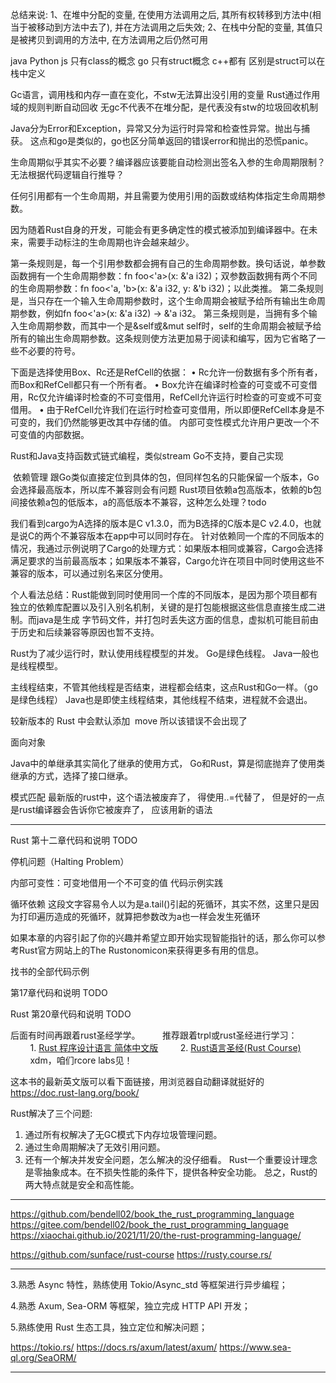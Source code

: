 总结来说:
1、在堆中分配的变量, 在使用方法调用之后, 其所有权转移到方法中(相当于被移动到方法中去了), 并在方法调用之后失效;
2、在栈中分配的变量, 其值只是被拷贝到调用的方法中, 在方法调用之后仍然可用

java Python js 只有class的概念 go 只有struct概念 c++都有 区别是struct可以在栈中定义

Gc语言，调用栈和内存一直在变化，不stw无法算出没引用的变量
Rust通过作用域的规则判断自动回收
无gc不代表不在堆分配，是代表没有stw的垃圾回收机制

Java分为Error和Exception，异常又分为运行时异常和检查性异常。抛出与捕获。
这点和go是类似的，go也区分简单返回的错误error和抛出的恐慌panic。

生命周期似乎其实不必要？编译器应该要能自动检测出签名入参的生命周期限制？
无法根据代码逻辑自行推导？

任何引用都有一个生命周期，并且需要为使用引用的函数或结构体指定生命周期参数。

因为随着Rust自身的开发，可能会有更多确定性的模式被添加到编译器中。在未来，需要手动标注的生命周期也许会越来越少。

第一条规则是，每一个引用参数都会拥有自己的生命周期参数。换句话说，单参数函数拥有一个生命周期参数：fn foo<'a>(x: &'a i32)；双参数函数拥有两个不同的生命周期参数：fn foo<'a, 'b>(x: &'a i32, y: &'b i32)；以此类推。
第二条规则是，当只存在一个输入生命周期参数时，这个生命周期会被赋予给所有输出生命周期参数，例如fn foo<'a>(x: &'a i32) -> &'a i32。
第三条规则是，当拥有多个输入生命周期参数，而其中一个是&self或&mut self时，self的生命周期会被赋予给所有的输出生命周期参数。这条规则使方法更加易于阅读和编写，因为它省略了一些不必要的符号。


下面是选择使用Box<T>、Rc<T>还是RefCell<T>的依据：
• Rc<T>允许一份数据有多个所有者，而Box<T>和RefCell<T>都只有一个所有者。
• Box<T>允许在编译时检查的可变或不可变借用，Rc<T>仅允许编译时检查的不可变借用，RefCell<T>允许运行时检查的可变或不可变借用。
• 由于RefCell<T>允许我们在运行时检查可变借用，所以即便RefCell<T>本身是不可变的，我们仍然能够更改其中存储的值。
内部可变性模式允许用户更改一个不可变值的内部数据。


Rust和Java支持函数式链式编程，类似stream
Go不支持，要自己实现

 依赖管理
跟Go类似直接定位到具体的包，但同样包名的只能保留一个版本，Go会选择最高版本，所以库不兼容则会有问题
Rust项目依赖a包高版本，依赖的b包间接依赖a包的低版本，a的高低版本不兼容，这种怎么处理？todo

我们看到cargo为A选择的版本是C v1.3.0，而为B选择的C版本是C v2.4.0，也就是说C的两个不兼容版本在app中可以同时存在。
针对依赖同一个库的不同版本的情况，我通过示例说明了Cargo的处理方式：如果版本相同或兼容，Cargo会选择满足要求的当前最高版本；如果版本不兼容，Cargo允许在项目中同时使用这些不兼容的版本，可以通过别名来区分使用。

个人看法总结：Rust能做到同时使用同一个库的不同版本，是因为那个项目都有独立的依赖库配置以及引入别名机制，关键的是打包能根据这些信息直接生成二进制。而java是生成 字节码文件，并打包时丢失这方面的信息，虚拟机可能目前由于历史和后续兼容等原因也暂不支持。



Rust为了减少运行时，默认使用线程模型的并发。
Go是绿色线程。
Java一般也是线程模型。

主线程结束，不管其他线程是否结束，进程都会结束，这点Rust和Go一样。（go是绿色线程）
Java也是即使主线程结束，其他线程不结束，进程就不会退出。

较新版本的 Rust 中会默认添加  move 所以该错误不会出现了


面向对象

Java中的单继承其实简化了继承的使用方式， Go和Rust，算是彻底抛弃了使用类继承的方式，选择了接口继承。

模式匹配
最新版的rust中，这个语法被废弃了， 得使用..=代替了， 但是好的一点是rust编译器会告诉你它被废弃了， 应该用新的语法

----


Rust 第十二章代码和说明 TODO

停机问题（Halting Problem）

内部可变性：可变地借用一个不可变的值
代码示例实践

循环依赖
这段文字容易令人以为是a.tail()引起的死循环，其实不然，这里只是因为打印遍历造成的死循环，就算把参数改为a也一样会发生死循环

如果本章的内容引起了你的兴趣并希望立即开始实现智能指针的话，那么你可以参考Rust官方网站上的The Rustonomicon来获得更多有用的信息。

找书的全部代码示例

第17章代码和说明 TODO

Rust 第20章代码和说明 TODO


后面有时间再跟着rust圣经学学。
        推荐跟着trpl或rust圣经进行学习：
        1. [Rust 程序设计语言 简体中文版](https://kaisery.github.io/trpl-zh-cn/)
        2. [Rust语言圣经(Rust Course)](https://course.rs/)
        xdm，咱们rcore labs见！


这本书的最新英文版可以看下面链接，用浏览器自动翻译就挺好的
https://doc.rust-lang.org/book/


Rust解决了三个问题:
1. 通过所有权解决了无GC模式下内存垃圾管理问题。
2. 通过生命周期解决了无效引用问题。
3. 还有一个解决并发安全问题，怎么解决的没仔细看。
Rust一个重要设计理念是零抽象成本。在不损失性能的条件下，提供各种安全功能。
总之，Rust的两大特点就是安全和高性能。

---

https://github.com/bendell02/book_the_rust_programming_language
https://gitee.com/bendell02/book_the_rust_programming_language
https://xiaochai.github.io/2021/11/20/the-rust-programming-language/


https://github.com/sunface/rust-course
https://rusty.course.rs/

---


3.熟悉 Async 特性，熟练使用 Tokio/Async_std 等框架进行异步编程；

4.熟悉 Axum, Sea-ORM 等框架，独立完成 HTTP API 开发；

5.熟练使用 Rust 生态工具，独立定位和解决问题；


https://tokio.rs/
https://docs.rs/axum/latest/axum/
https://www.sea-ql.org/SeaORM/

----
